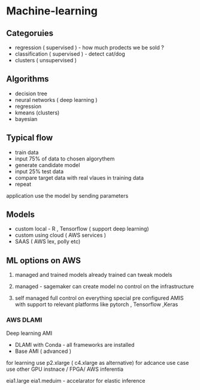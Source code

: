 # Machine-learning
## Categoruies
- regression ( supervised ) - how much prodects we be sold ?
- classification ( supervised ) - detect cat/dog
- clusters ( unsupervised ) 

## Algorithms 
- decision tree
- neural networks ( deep learning )
- regression
- kmeans (clusters)
- bayesian 

## Typical flow
- train data 
- input 75% of data to chosen algorythem
- generate candidate model
- input 25% test data 
- compare target data with real vlaues in training data
- repeat 

application use the model by sending parameters 
 
## Models 
 - custom local - R , Tensorflow ( support deep learning)
 - custom using cloud ( AWS services )
 - SAAS ( AWS lex, polly etc) 

## ML options on AWS 
1) managed and trained 
models already trained 
can tweak models

2) managed  - sagemaker 
can create model
no control on the infrastructure 

3) self managed 
full control on everything
special pre configured AMIS with support to relevant platforms like pytorch , Tensorflow ,Keras 

### AWS DLAMI
Deep learning AMI

- DLAMI with Conda - all frameworks are installed 
- Base AMI ( advanced )

for learning use p2.xlarge ( c4.xlarge as alternative) 
for adcance use case use other GPU instnace / FPGA/ AWS inferentia 

eia1.large eia1.meduim - accelarator for elastic inference
